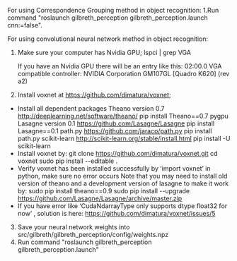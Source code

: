 For using Correspondence Grouping method in object recognition:
1.Run command "roslaunch gilbreth_perception gilbreth_perception.launch cnn:=false".

For using convolutional neural network method in object recognition:
1. Make sure your computer has Nvidia GPU;
    lspci | grep VGA
    
   If you have an Nvidia GPU there will be an entry like this:
   02:00.0 VGA compatible controller: NVIDIA Corporation GM107GL [Quadro K620] (rev a2)
   
2. Install voxnet at https://github.com/dimatura/voxnet;
- Install all dependent packages
    Theano version 0.7 http://deeplearning.net/software/theano/
        pip install Theano==0.7 pygpu
    Lasagne version 0.1 https://github.com/Lasagne/Lasagne
        pip install Lasagne==0.1
    path.py https://github.com/jaraco/path.py
        pip install path.py
    scikit-learn http://scikit-learn.org/stable/install.html
        pip install -U scikit-learn
- Install voxnet by:
    git clone https://github.com/dimatura/voxnet.git
    cd voxnet
    sudo pip install --editable .
- Verify voxnet has been installed successfully by ‘import voxnet’ in python, make sure no error occurs
    Note that you may need to install old version of theano and a development version of lasagne to make it work by:
       sudo pip install theano==0.9
       sudo pip install --upgrade https://github.com/Lasagne/Lasagne/archive/master.zip
- If you have error like ‘CudaNdarrayType only supports dtype float32 for now’ , solution is here:
  https://github.com/dimatura/voxnet/issues/5
3. Save your neural network weights into src/gilbreth/gilbreth_perception/config/weights.npz
4. Run command "roslaunch gilbreth_perception gilbreth_perception.launch"
